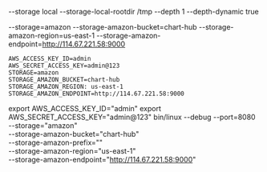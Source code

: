 
--storage local --storage-local-rootdir /tmp --depth 1 --depth-dynamic true


--storage=amazon --storage-amazon-bucket=chart-hub --storage-amazon-region=us-east-1 --storage-amazon-endpoint=http://114.67.221.58:9000

    AWS_ACCESS_KEY_ID=admin
    AWS_SECRET_ACCESS_KEY=admin@123
    STORAGE=amazon
    STORAGE_AMAZON_BUCKET=chart-hub
    STORAGE_AMAZON_REGION: us-east-1
    STORAGE_AMAZON_ENDPOINT=http://114.67.221.58:9000



export AWS_ACCESS_KEY_ID="admin"
export AWS_SECRET_ACCESS_KEY="admin@123"
bin/linux --debug --port=8080 \
  --storage="amazon" \
  --storage-amazon-bucket="chart-hub" \
  --storage-amazon-prefix="" \
  --storage-amazon-region="us-east-1" \
  --storage-amazon-endpoint="http://114.67.221.58:9000"

